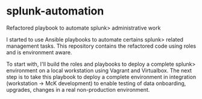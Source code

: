 # splunk-automation
Refactored playbook to automate splunk> administrative work

I started to use Ansible playbooks to automate certains splunk> related management tasks. 
This repository contains the refactored code using roles and is environment aware. 

To start with, I'll build the roles and playbooks to deploy a complete splunk> environment on 
a local workstation using Vagrant and Virtualbox. The next step is to take this playbook to deploy 
a complete environment in integration (workstation -> McK development) to enable testing of 
data onboarding, upgrades, changes in a real non-production environment. 

